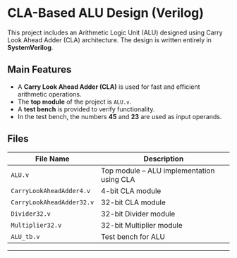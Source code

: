 # CLA-Based ALU Design (Verilog)

This project includes an Arithmetic Logic Unit (ALU) designed using Carry Look Ahead Adder (CLA) architecture. The design is written entirely in **SystemVerilog**.

## Main Features

- A **Carry Look Ahead Adder (CLA)** is used for fast and efficient arithmetic operations.
- The **top module** of the project is `ALU.v`.
- A **test bench** is provided to verify functionality.
- In the test bench, the numbers **45** and **23** are used as input operands.

##  Files

| File Name               | Description                              |
|-------------------------|------------------------------------------|
| `ALU.v`                 | Top module – ALU implementation using CLA |
| `CarryLookAheadAdder4.v`| 4-bit CLA module                         |
| `CarryLookAheadAdder32.v`| 32-bit CLA module                      |
| `Divider32.v`           | 32-bit Divider module                    |
| `Multiplier32.v`        | 32-bit Multiplier module                 |
| `ALU_tb.v`              | Test bench for ALU                       |




---

